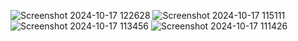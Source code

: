 ![Screenshot 2024-10-17 122628](https://github.com/user-attachments/assets/87123a3f-69dd-4446-84c6-f701063e0eba)
![Screenshot 2024-10-17 115111](https://github.com/user-attachments/assets/2c9c391e-7cbb-4fa0-ba4e-13893ff4c961)
![Screenshot 2024-10-17 113456](https://github.com/user-attachments/assets/00e2417b-81e2-49fe-a448-8a95829d8697)
![Screenshot 2024-10-17 111426](https://github.com/user-attachments/assets/b60a74c3-cf5b-4b6e-bf76-5ea44530f3ef)
